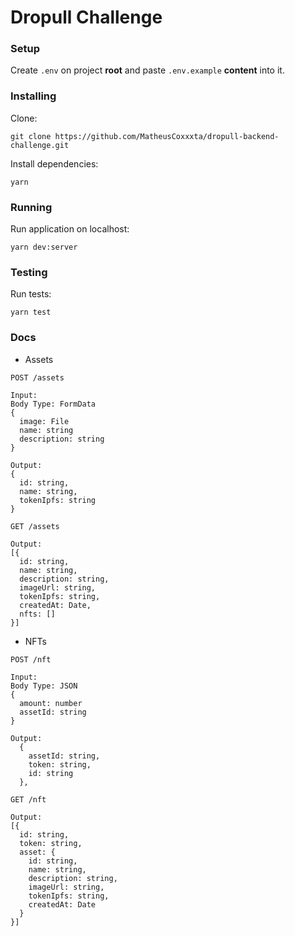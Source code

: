 # Dropull Challenge

### Setup
Create `.env` on project **root** and paste `.env.example` **content** into it.

### Installing

Clone:
```
git clone https://github.com/MatheusCoxxxta/dropull-backend-challenge.git
```

Install dependencies:
```
yarn
```
### Running

Run application on localhost:
```
yarn dev:server
```


### Testing

Run tests:
```
yarn test
```


### Docs

- Assets
```
POST /assets

Input:
Body Type: FormData
{
  image: File
  name: string
  description: string
}

Output:
{
  id: string,
  name: string,
  tokenIpfs: string
}
```

```
GET /assets

Output:
[{
  id: string,
  name: string,
  description: string,
  imageUrl: string,
  tokenIpfs: string,
  createdAt: Date,
  nfts: []
}]
```

- NFTs
```
POST /nft

Input:
Body Type: JSON
{
  amount: number
  assetId: string
}

Output:
  {
    assetId: string,
    token: string,
    id: string
  },
```

```
GET /nft

Output:
[{
  id: string,
  token: string,
  asset: {
    id: string,
    name: string,
    description: string,
    imageUrl: string,
    tokenIpfs: string,
    createdAt: Date
  }
}]
```
